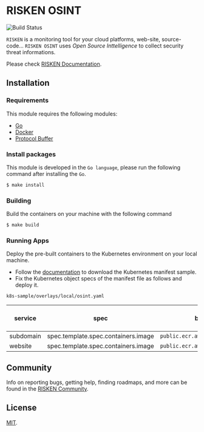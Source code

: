 # RISKEN OSINT

![Build Status](https://codebuild.ap-northeast-1.amazonaws.com/badges?uuid=eyJlbmNyeXB0ZWREYXRhIjoiNlFlQkVnOU94ek9aWlMxamhYc0dkcGk5aExqVWtoOVV3eWJhbWQ5YWVhNkljSk5RR0h1SFpSd2VTUzdSMk8yU1czNUVPTVh3M01CdSt5bzZ0RXNrNlc4PSIsIml2UGFyYW1ldGVyU3BlYyI6InA3QzlhcWRlUENkM3hRV1oiLCJtYXRlcmlhbFNldFNlcmlhbCI6MX0%3D&branch=master)

`RISKEN` is a monitoring tool for your cloud platforms, web-site, source-code... 
`RISKEN OSINT` uses *Open Source Inttelligence* to collect security threat informations.

Please check [RISKEN Documentation](https://docs.security-hub.jp/).

## Installation

### Requirements

This module requires the following modules:

- [Go](https://go.dev/doc/install)
- [Docker](https://docs.docker.com/get-docker/)
- [Protocol Buffer](https://grpc.io/docs/protoc-installation/)

### Install packages

This module is developed in the `Go language`, please run the following command after installing the `Go`.

```bash
$ make install
```

### Building

Build the containers on your machine with the following command

```bash
$ make build
```

### Running Apps

Deploy the pre-built containers to the Kubernetes environment on your local machine.

- Follow the [documentation](https://docs.security-hub.jp/admin/infra_local/#risken) to download the Kubernetes manifest sample.
- Fix the Kubernetes object specs of the manifest file as follows and deploy it.

`k8s-sample/overlays/local/osint.yaml`

| service   | spec                                | before (public images)                         | after (pre-build images on your machine) |
| --------- | ----------------------------------- | ---------------------------------------------- | ---------------------------------------- |
| subdomain | spec.template.spec.containers.image | `public.ecr.aws/risken/osint/subdomain:latest` | `osint/subdomain:latest`                 |
| website   | spec.template.spec.containers.image | `public.ecr.aws/risken/osint/website:latest`   | `osint/website:latest`                   |

## Community

Info on reporting bugs, getting help, finding roadmaps,
and more can be found in the [RISKEN Community](https://github.com/ca-risken/community).

## License

[MIT](LICENSE).
